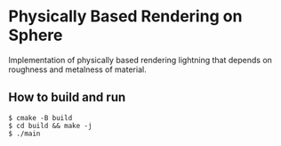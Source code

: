 # Physically Based Rendering on Sphere

Implementation of physically based rendering lightning that depends on
roughness and metalness of material.


## How to build and run

```
$ cmake -B build
$ cd build && make -j
$ ./main
```
